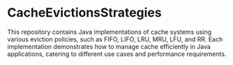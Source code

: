 # CacheEvictionsStrategies

This repository contains Java implementations of cache systems using various eviction policies, such as FIFO, LIFO, LRU, MRU, LFU, and RR. 
Each implementation demonstrates how to manage cache efficiently in Java applications, catering to different use cases and performance requirements.

